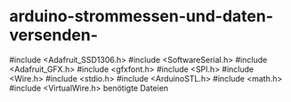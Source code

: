 # arduino-strommessen-und-daten-versenden-
#include &lt;Adafruit_SSD1306.h> #include &lt;SoftwareSerial.h> #include &lt;Adafruit_GFX.h> #include &lt;gfxfont.h> #include &lt;SPI.h> #include &lt;Wire.h> #include &lt;stdio.h>  #include &lt;ArduinoSTL.h> #include &lt;math.h> #include &lt;VirtualWire.h> benötigte  Dateien 
